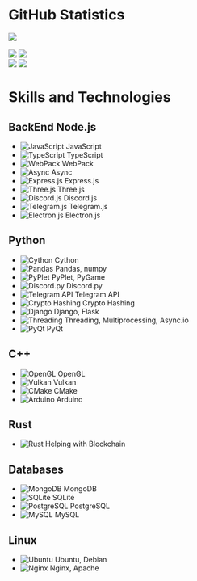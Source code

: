 # GitHub Statistics

[![](https://github-readme-stats.vercel.app/api?username=ArtemkaDev&show_icons=true&theme=radical&count_private=true&hide=issues,stars)](https://github.com/ArtemkaDev?tab=repositories) <br /> <br />
[![](https://github-readme-stats.vercel.app/api/pin?username=ArtemkaDev&repo=UCS&theme=radical)](https://github.com/ArtemkaDev/UCS)
[![](https://github-readme-stats.vercel.app/api/pin?username=ArtemkaDev&repo=RPGame&theme=radical)](https://github.com/ArtemkaDev/RPGame)
<br>
[![](https://github-readme-stats.vercel.app/api/pin?username=ArtemkaDev&repo=HttpRpc&theme=radical)](https://github.com/ArtemkaDev/HttpRpc)
[![](https://github-readme-stats.vercel.app/api/pin?username=AploCoin&repo=PythonTools&theme=radical)](https://github.com/AploCoin/PythonTools)


# Skills and Technologies

## BackEnd Node.js
- ![JavaScript](https://github.com/ArtemkaDev/ArtemkaDev/assets/87724011/14302163-8d7c-4e1d-bbdc-a2767520372b) JavaScript
- ![TypeScript](https://github.com/ArtemkaDev/ArtemkaDev/assets/87724011/898bd7d1-18d8-49e4-96bf-7d937098f8bc) TypeScript
- ![WebPack](https://github.com/ArtemkaDev/ArtemkaDev/assets/87724011/bc7d4796-ecdb-4b49-b97a-84cd865fdd87) WebPack
- ![Async](ссылка-на-иконку-async) Async
- ![Express.js](ссылка-на-иконку-expressjs) Express.js
- ![Three.js](ссылка-на-иконку-threejs) Three.js
- ![Discord.js](ссылка-на-иконку-discordjs) Discord.js
- ![Telegram.js](ссылка-на-иконку-telegramjs) Telegram.js
- ![Electron.js](ссылка-на-иконку-electronjs) Electron.js

## Python
- ![Cython](ссылка-на-иконку-cython) Cython
- ![Pandas](ссылка-на-иконку-pandas) Pandas, numpy
- ![PyPlet](ссылка-на-иконку-pyplet) PyPlet, PyGame
- ![Discord.py](ссылка-на-иконку-discordpy) Discord.py
- ![Telegram API](ссылка-на-иконку-telegramapi) Telegram API
- ![Crypto Hashing](ссылка-на-иконку-crypto) Crypto Hashing
- ![Django](ссылка-на-иконку-django) Django, Flask
- ![Threading](ссылка-на-иконку-threading) Threading, Multiprocessing, Async.io
- ![PyQt](ссылка-на-иконку-pyqt) PyQt

## C++
- ![OpenGL](ссылка-на-иконку-opengl) OpenGL
- ![Vulkan](ссылка-на-иконку-vulkan) Vulkan
- ![CMake](ссылка-на-иконку-cmake) CMake
- ![Arduino](ссылка-на-иконку-arduino) Arduino

## Rust
- ![Rust](ссылка-на-иконку-rust) Helping with Blockchain

## Databases
- ![MongoDB](ссылка-на-иконку-mongodb) MongoDB
- ![SQLite](ссылка-на-иконку-sqlite) SQLite
- ![PostgreSQL](ссылка-на-иконку-postgresql) PostgreSQL
- ![MySQL](ссылка-на-иконку-mysql) MySQL

## Linux
- ![Ubuntu](ссылка-на-иконку-ubuntu) Ubuntu, Debian
- ![Nginx](ссылка-на-иконку-nginx) Nginx, Apache
